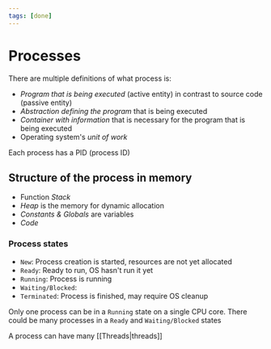 ```yaml
---
tags: [done]
---
```


# Processes

There are multiple definitions of what process is:

- _Program that is being executed_ (active entity) in contrast to source code (passive entity)
- _Abstraction defining the program_ that is being executed
- _Container with information_ that is necessary for the program that is being executed
- Operating system's _unit of work_

Each process has a PID (process ID)

## Structure of the process in memory

- Function _Stack_
- _Heap_ is the memory for dynamic allocation
- _Constants & Globals_ are variables
- _Code_

### Process states

- `New`: Process creation is started, resources are not yet allocated
- `Ready`: Ready to run, OS hasn't run it yet
- `Running`: Process is running
- `Waiting/Blocked`:
- `Terminated`: Process is finished, may require OS cleanup

Only one process can be in a `Running` state on a single CPU core. There could be many processes in a `Ready` and `Waiting/Blocked` states

A process can have many [[Threads|threads]]

<!--

### PCB (Process Control Block)

Контейнер с информацией о процессе

* _State_ содержит состояние
* _Counter_ сожержит адрес следующей инструкции
* _Registers_
* _Schedule info_, например, приоритет
* _Memory info_
* _Accounting info_
* _I/O info_ список открытых файлов
* _Thread info_

### Адресное пространство

С каждым процессом связано //адресное пространство//, которое содержит выполняемую программу, данные этой программы и ее //стек//. Кроме того с процессом связаны набор ресурсов, список открытых файлов, необработанные предупреждения и вся другая информация необходимая для работы. Каждому адресу памяти процесса соответствует "реальный" адрес физической памяти (RAM). В памяти есть таблица соответствий для процессов. Почти каждое обращение к памяти процесса использует эту таблицу. При переключении процессов переключаются и таблицы адресов для них. Когда процесс пытается получить доступ к невозможной ячейке памяти возникает `SEGFAULT`



Процесс может иметь множество [[Потоки!потоков]]

Создание, завершение --- системные вызовы

* Процесс способен создавать _дочерние процессы_ (child process), которые
могут создавать свои дочерние процессы. Связь между ними называется
_межпроцессорным взаимодействием_ (interprocessing)
* У каждого процесса есть PID (Process Identification Number)
* Процесс имеет _идентификатор пользователя_ (UID), который его запустил
* Процессы бывают фоновыми, такие процессы еще называются _демонами_

{{Рабочий каталог}}

{{Каналы}}

-->
